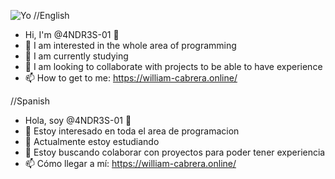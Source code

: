 ![Yo](https://github.com/4NDR3S-01/4NDR3S-01/assets/132201725/639e7025-3914-4844-9503-33b61e7a70bf)
//English
- Hi, I'm @4NDR3S-01 👋
- 👀 I am interested in the whole area of programming
- 🌱 I am currently studying
- 💞️ I am looking to collaborate with projects to be able to have experience
- 📫 How to get to me: https://william-cabrera.online/ 

//Spanish
- Hola, soy @4NDR3S-01 👋
- 👀 Estoy interesado en toda el area de programacion
- 🌱 Actualmente estoy estudiando
- 💞️ Estoy buscando colaborar con proyectos para poder tener experiencia
- 📫 Cómo llegar a mí: https://william-cabrera.online/
